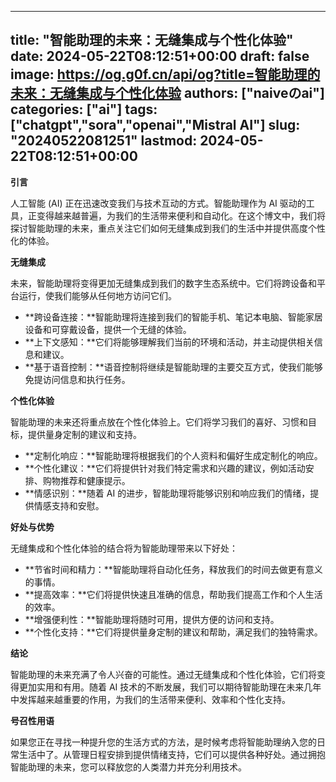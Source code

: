 
---
title: "智能助理的未来：无缝集成与个性化体验"
date: 2024-05-22T08:12:51+00:00
draft: false
image: https://og.g0f.cn/api/og?title=智能助理的未来：无缝集成与个性化体验
authors: ["naiveのai"]
categories: ["ai"]
tags: ["chatgpt","sora","openai","Mistral AI"]
slug: "20240522081251"
lastmod: 2024-05-22T08:12:51+00:00
---
**引言**

人工智能 (AI) 正在迅速改变我们与技术互动的方式。智能助理作为 AI 驱动的工具，正变得越来越普遍，为我们的生活带来便利和自动化。在这个博文中，我们将探讨智能助理的未来，重点关注它们如何无缝集成到我们的生活中并提供高度个性化的体验。

**无缝集成**

未来，智能助理将变得更加无缝集成到我们的数字生态系统中。它们将跨设备和平台运行，使我们能够从任何地方访问它们。

* **跨设备连接：**智能助理将连接到我们的智能手机、笔记本电脑、智能家居设备和可穿戴设备，提供一个无缝的体验。
* **上下文感知：**它们将能够理解我们当前的环境和活动，并主动提供相关信息和建议。
* **基于语音控制：**语音控制将继续是智能助理的主要交互方式，使我们能够免提访问信息和执行任务。

**个性化体验**

智能助理的未来还将重点放在个性化体验上。它们将学习我们的喜好、习惯和目标，提供量身定制的建议和支持。

* **定制化响应：**智能助理将根据我们的个人资料和偏好生成定制化的响应。
* **个性化建议：**它们将提供针对我们特定需求和兴趣的建议，例如活动安排、购物推荐和健康提示。
* **情感识别：**随着 AI 的进步，智能助理将能够识别和响应我们的情绪，提供情感支持和安慰。

**好处与优势**

无缝集成和个性化体验的结合将为智能助理带来以下好处：

* **节省时间和精力：**智能助理将自动化任务，释放我们的时间去做更有意义的事情。
* **提高效率：**它们将提供快速且准确的信息，帮助我们提高工作和个人生活的效率。
* **增强便利性：**智能助理将随时可用，提供方便的访问和支持。
* **个性化支持：**它们将提供量身定制的建议和帮助，满足我们的独特需求。

**结论**

智能助理的未来充满了令人兴奋的可能性。通过无缝集成和个性化体验，它们将变得更加实用和有用。随着 AI 技术的不断发展，我们可以期待智能助理在未来几年中发挥越来越重要的作用，为我们的生活带来便利、效率和个性化支持。

**号召性用语**

如果您正在寻找一种提升您的生活方式的方法，是时候考虑将智能助理纳入您的日常生活中了。从管理日程安排到提供情绪支持，它们可以提供各种好处。通过拥抱智能助理的未来，您可以释放您的人类潜力并充分利用技术。